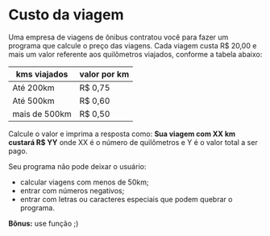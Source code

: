 # Custo da viagem

Uma empresa de viagens de ônibus contratou você para fazer um programa que calcule o preço das viagens. Cada viagem custa R$ 20,00 e mais um valor referente aos quilômetros viajados, conforme a tabela abaixo:

| kms viajados | valor por km |
| --- | --- |
| Até 200km | R$ 0,75 |
| Até 500km | R$ 0,60 |
| mais de 500km | R$ 0,50 |

Calcule o valor e imprima a resposta como:
**Sua viagem com XX km custará R$ YY**
onde XX é o número de quilômetros e Y é o valor total a ser pago.

Seu programa não pode deixar o usuário:
- calcular viagens com menos de 50km;
- entrar com números negativos;
- entrar com letras ou caracteres especiais que podem quebrar o programa.

**Bônus:** use função ;)